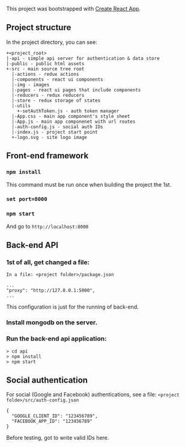 This project was bootstrapped with [Create React App](https://github.com/facebook/create-react-app).

## Project structure

In the project directory, you can see:
```
+<project_root>
|-api - simple api server for authentication & data store
|-public - public html assets
+-src - main source tree root
  |-actions - redux actions
  |-components - react ui components
  |-img - images
  |-pages - react ui pages that include components
  |-reducers - redux reducers
  |-store - redux storage of states
  |-utils
    +-setAuthToken.js - auth token manager
  |-App.css - main app component's style sheet
  |-App.js - main app componenet with url routes
  |-auth-config.js - social auth IDs
  |-index.js - project start point
  +-logo.svg - site logo image
```

## Front-end framework

### `npm install`
This command must be run once when building the project the 1st.
### `set port=8000`
### `npm start`

And go to `http://localhost:8000`

## Back-end API

### 1st of all, get changed a file:
``In a file: <project folder>/package.json``
```
...
"proxy": "http://127.0.0.1:5000",
...
```
This configuration is just for the running of back-end.
### Install mongodb on the server.

### Run the back-end api application:
```
> cd api
> npm install
> npm start
```

## Social authentication

For social (Google and Facebook) authentications, see a file: `<project folde>/src/auth-config.json`
```
{
  "GOOGLE_CLIENT_ID": "123456789",
  "FACEBOOK_APP_ID": "123456789"
}
```
Before testing, got to write valid IDs here.
